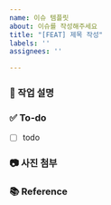 ```yaml
---
name: 이슈 템플릿
about: 이슈를 작성해주세요
title: "[FEAT] 제목 작성"
labels: ''
assignees: ''

---
```


### 💼 작업 설명
<!-- 진행할 작업에 대해 간단하게 설명해주세요 -->

### ✅ To-do
<!-- 해당 작업을 수행하기 위해 해야 할 하위 태스크를 작성해주세요 -->
- [ ] todo 

### 📷 사진 첨부


### 📚 Reference
